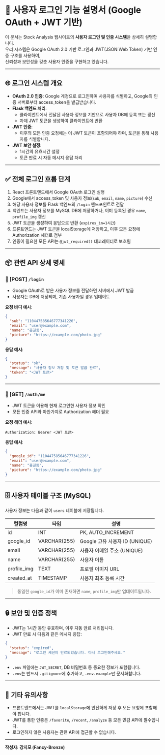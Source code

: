 # 🔐 사용자 로그인 기능 설명서 (Google OAuth + JWT 기반)

이 문서는 Stock Analysis 웹사이트의 **사용자 로그인 및 인증 시스템**을 상세히 설명합니다.  
우리 시스템은 Google OAuth 2.0 기반 로그인과 JWT(JSON Web Token) 기반 인증 구조를 사용하여,  
신뢰성과 보안성을 갖춘 사용자 인증을 구현하고 있습니다.

---

## 🌐 로그인 시스템 개요

- **OAuth 2.0 인증**: Google 계정으로 로그인하여 사용자를 식별하고, Google의 인증 서버로부터 access_token을 발급받습니다.
- **Flask 백엔드 처리**:
  - 클라이언트에서 전달된 사용자 정보를 기반으로 사용자 DB에 등록 또는 갱신
  - 자체 JWT 토큰을 생성하여 클라이언트에 반환
- **JWT 인증**:
  - 이후의 모든 인증 요청에는 이 JWT 토큰이 포함되어야 하며, 토큰을 통해 사용자를 식별합니다.
- **JWT 보안 설정**:
  - 1시간의 유효시간 설정
  - 토큰 만료 시 자동 메시지 응답 처리

---

## ✅ 전체 로그인 흐름 단계

1. React 프론트엔드에서 Google OAuth 로그인 실행
2. Google에서 access_token 및 사용자 정보(`sub`, `email`, `name`, `picture`) 수신
3. 해당 사용자 정보를 Flask 백엔드의 `/login` 엔드포인트로 전달
4. 백엔드는 사용자 정보를 MySQL DB에 저장하거나, 이미 등록된 경우 `name`, `profile_img` 갱신
5. JWT 토큰을 생성하여 응답으로 반환 (`expires_in=1시간`)
6. 프론트엔드는 JWT 토큰을 localStorage에 저장하고, 이후 모든 요청에 Authorization 헤더로 첨부
7. 인증이 필요한 모든 API는 `@jwt_required()` 데코레이터로 보호됨

---

## 📦 관련 API 상세 명세

### 🔐 [POST] `/login`
- Google OAuth로 받은 사용자 정보를 전달하면 서버에서 JWT 발급
- 사용자는 DB에 저장되며, 기존 사용자일 경우 업데이트

**요청 바디 예시**:
```json
{
  "sub": "110447585646777341226",
  "email": "user@example.com",
  "name": "홍길동",
  "picture": "https://example.com/photo.jpg"
}
```

**응답 예시**:
```json
{
  "status": "ok",
  "message": "사용자 정보 저장 및 토큰 발급 완료",
  "token": "<JWT 토큰>"
}
```

---

### 🧾 [GET] `/auth/me`
- JWT 토큰을 이용해 현재 로그인한 사용자 정보 확인
- 모든 인증 API와 마찬가지로 Authorization 헤더 필요

**요청 헤더 예시**:
```
Authorization: Bearer <JWT 토큰>
```

**응답 예시**:
```json
{
  "google_id": "110447585646777341226",
  "email": "user@example.com",
  "name": "홍길동",
  "picture": "https://example.com/photo.jpg"
}
```

---

## 🗄️ 사용자 테이블 구조 (MySQL)

사용자 정보는 다음과 같이 `users` 테이블에 저장됩니다.

| 컬럼명 | 타입 | 설명 |
|--------|------|------|
| id | INT | PK, AUTO_INCREMENT |
| google_id | VARCHAR(255) | Google 고유 사용자 ID (UNIQUE) |
| email | VARCHAR(255) | 사용자 이메일 주소 (UNIQUE) |
| name | VARCHAR(255) | 사용자 이름 |
| profile_img | TEXT | 프로필 이미지 URL |
| created_at | TIMESTAMP | 사용자 최초 등록 시간 |

> 동일한 `google_id`가 이미 존재하면 `name`, `profile_img`만 업데이트됩니다.

---

## 🔒 보안 및 인증 정책

- JWT는 1시간 동안 유효하며, 이후 자동 만료 처리됩니다.
- JWT 만료 시 다음과 같은 메시지 응답:
```json
{
  "status": "expired",
  "message": "로그인 세션이 만료되었습니다. 다시 로그인해주세요."
}
```
- `.env` 파일에는 `JWT_SECRET`, DB 비밀번호 등 중요한 정보가 포함됩니다.
- `.env`는 반드시 `.gitignore`에 추가하고, `.env.example`만 문서화합니다.

---

## 📌 기타 유의사항

- 프론트엔드에서는 JWT를 `localStorage`에 안전하게 저장 후 모든 요청에 포함해야 합니다.
- JWT를 통한 인증은 `/favorite`, `/recent`, `/analyze` 등 모든 민감 API에 필수입니다.
- 로그인하지 않은 사용자는 관련 API에 접근할 수 없습니다.

---

**작성자: 강지모 (Fancy-Bronze)**

